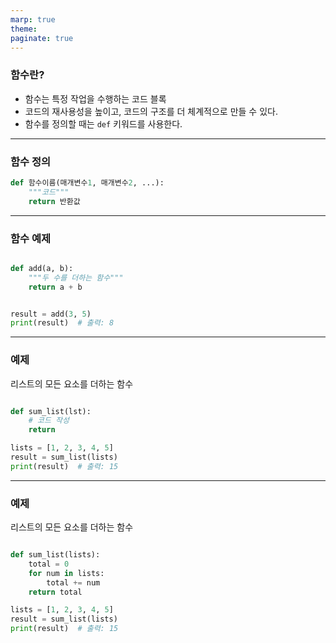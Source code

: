 ```yaml
---
marp: true
theme:
paginate: true
---
```


### 함수란?

- 함수는 특정 작업을 수행하는 코드 블록
- 코드의 재사용성을 높이고, 코드의 구조를 더 체계적으로 만들 수 있다.
- 함수를 정의할 때는 `def` 키워드를 사용한다.

---

### 함수 정의

```python
def 함수이름(매개변수1, 매개변수2, ...):
    """코드"""
    return 반환값
```

---

### 함수 예제

```python

def add(a, b):
    """두 수를 더하는 함수"""
    return a + b

```

```python

result = add(3, 5)
print(result)  # 출력: 8

```

---

### 예제

리스트의 모든 요소를 더하는 함수

```python

def sum_list(lst):
    # 코드 작성
    return

lists = [1, 2, 3, 4, 5]
result = sum_list(lists)
print(result)  # 출력: 15

```

---

### 예제

리스트의 모든 요소를 더하는 함수

```python

def sum_list(lists):
    total = 0
    for num in lists:
        total += num
    return total

lists = [1, 2, 3, 4, 5]
result = sum_list(lists)
print(result)  # 출력: 15

```
